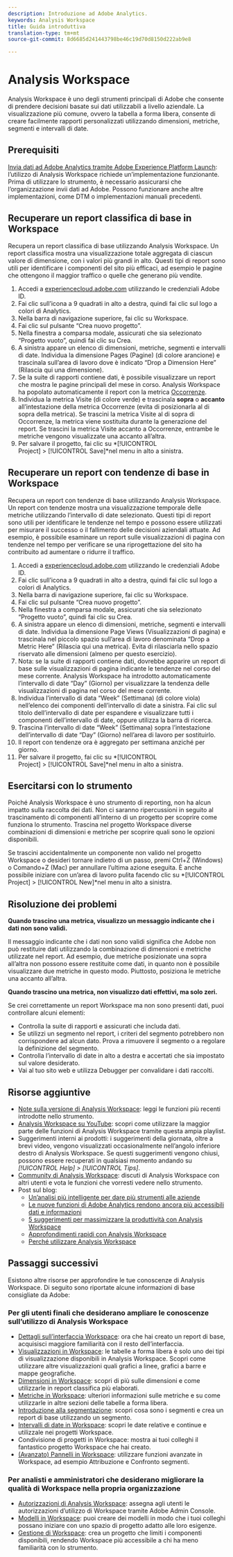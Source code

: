 ```yaml
---
description: Introduzione ad Adobe Analytics.
keywords: Analysis Workspace
title: Guida introduttiva
translation-type: tm+mt
source-git-commit: 8d6685d241443798be46c19d70d8150d222ab9e8

---
```



# Analysis Workspace

Analysis Workspace è uno degli strumenti principali di Adobe che consente di prendere decisioni basate sui dati utilizzabili a livello aziendale. La visualizzazione più comune, ovvero la tabella a forma libera, consente di creare facilmente rapporti personalizzati utilizzando dimensioni, metriche, segmenti e intervalli di date.

## Prerequisiti

[Invia dati ad Adobe Analytics tramite Adobe Experience Platform Launch](/help/implement/launch/validate-publish-prod.md): l’utilizzo di Analysis Workspace richiede un’implementazione funzionante. Prima di utilizzare lo strumento, è necessario assicurarsi che l’organizzazione invii dati ad Adobe. Possono funzionare anche altre implementazioni, come DTM o implementazioni manuali precedenti.

## Recuperare un report classifica di base in Workspace

Recupera un report classifica di base utilizzando Analysis Workspace. Un report classifica mostra una visualizzazione totale aggregata di ciascun valore di dimensione, con i valori più grandi in alto. Questi tipi di report sono utili per identificare i componenti del sito più efficaci, ad esempio le pagine che ottengono il maggior traffico o quelle che generano più vendite.

1. Accedi a [experiencecloud.adobe.com](https://experiencecloud.adobe.com) utilizzando le credenziali Adobe ID.
2. Fai clic sull’icona a 9 quadrati in alto a destra, quindi fai clic sul logo a colori di Analytics.
3. Nella barra di navigazione superiore, fai clic su Workspace.
4. Fai clic sul pulsante “Crea nuovo progetto”.
5. Nella finestra a comparsa modale, assicurati che sia selezionato “Progetto vuoto”, quindi fai clic su Crea.
6. A sinistra appare un elenco di dimensioni, metriche, segmenti e intervalli di date. Individua la dimensione Pages (Pagine) (di colore arancione) e trascinala sull’area di lavoro dove è indicato “Drop a Dimension Here” (Rilascia qui una dimensione).
7. Se la suite di rapporti contiene dati, è possibile visualizzare un report che mostra le pagine principali del mese in corso. Analysis Workspace ha popolato automaticamente il report con la metrica [Occorrenze](/help/components/c-variables/c-metrics/metrics-occurrences.md).
8. Individua la metrica Visite (di colore verde) e trascinala **sopra** o **accanto** all’intestazione della metrica Occorrenze (evita di posizionarla al di sopra della metrica). Se trascini la metrica Visite al di sopra di Occorrenze, la metrica viene sostituita durante la generazione del report. Se trascini la metrica Visite accanto a Occorrenze, entrambe le metriche vengono visualizzate una accanto all’altra.
9. Per salvare il progetto, fai clic su *[!UICONTROL Project] > [!UICONTROL Save]*nel menu in alto a sinistra.

## Recuperare un report con tendenze di base in Workspace

Recupera un report con tendenze di base utilizzando Analysis Workspace. Un report con tendenze mostra una visualizzazione temporale delle metriche utilizzando l’intervallo di date selezionato. Questi tipi di report sono utili per identificare le tendenze nel tempo e possono essere utilizzati per misurare il successo o il fallimento delle decisioni aziendali attuate. Ad esempio, è possibile esaminare un report sulle visualizzazioni di pagina con tendenze nel tempo per verificare se una riprogettazione del sito ha contribuito ad aumentare o ridurre il traffico.

1. Accedi a [experiencecloud.adobe.com](https://experiencecloud.adobe.com) utilizzando le credenziali Adobe ID.
2. Fai clic sull’icona a 9 quadrati in alto a destra, quindi fai clic sul logo a colori di Analytics.
3. Nella barra di navigazione superiore, fai clic su Workspace.
4. Fai clic sul pulsante “Crea nuovo progetto”.
5. Nella finestra a comparsa modale, assicurati che sia selezionato “Progetto vuoto”, quindi fai clic su Crea.
6. A sinistra appare un elenco di dimensioni, metriche, segmenti e intervalli di date. Individua la dimensione Page Views (Visualizzazioni di pagina) e trascinala nel piccolo spazio sull’area di lavoro denominata “Drop a Metric Here” (Rilascia qui una metrica). Evita di rilasciarla nello spazio riservato alle dimensioni (almeno per questo esercizio).
7. Nota: se la suite di rapporti contiene dati, dovrebbe apparire un report di base sulle visualizzazioni di pagina indicante le tendenze nel corso del mese corrente. Analysis Workspace ha introdotto automaticamente l’intervallo di date “Day” (Giorno) per visualizzare la tendenza delle visualizzazioni di pagina nel corso del mese corrente.
8. Individua l’intervallo di data “Week” (Settimana) (di colore viola) nell’elenco dei componenti dell’intervallo di date a sinistra. Fai clic sul titolo dell’intervallo di date per espandere e visualizzare tutti i componenti dell’intervallo di date, oppure utilizza la barra di ricerca.
9. Trascina l’intervallo di date “Week” (Settimana) sopra l’intestazione dell’intervallo di date “Day” (Giorno) nell’area di lavoro per sostituirlo.
10. Il report con tendenze ora è aggregato per settimana anziché per giorno.
11. Per salvare il progetto, fai clic su *[!UICONTROL Project] > [!UICONTROL Save]*nel menu in alto a sinistra.

## Esercitarsi con lo strumento

Poiché Analysis Workspace è uno strumento di reporting, non ha alcun impatto sulla raccolta dei dati. Non ci saranno ripercussioni in seguito al trascinamento di componenti all’interno di un progetto per scoprire come funziona lo strumento. Trascina nel progetto Workspace diverse combinazioni di dimensioni e metriche per scoprire quali sono le opzioni disponibili.

Se trascini accidentalmente un componente non valido nel progetto Workspace o desideri tornare indietro di un passo, premi Ctrl+Z (Windows) o Comando+Z (Mac) per annullare l’ultima azione eseguita. È anche possibile iniziare con un’area di lavoro pulita facendo clic su *[!UICONTROL Project] > [!UICONTROL New]*nel menu in alto a sinistra.

## Risoluzione dei problemi

**Quando trascino una metrica, visualizzo un messaggio indicante che i dati non sono validi.**

Il messaggio indicante che i dati non sono validi significa che Adobe non può restituire dati utilizzando la combinazione di dimensioni e metriche utilizzate nel report. Ad esempio, due metriche posizionate una sopra all’altra non possono essere restituite come dati, in quanto non è possibile visualizzare due metriche in questo modo. Piuttosto, posiziona le metriche una accanto all’altra.

**Quando trascino una metrica, non visualizzo dati effettivi, ma solo zeri.**

Se crei correttamente un report Workspace ma non sono presenti dati, puoi controllare alcuni elementi:

* Controlla la suite di rapporti e assicurati che includa dati.
* Se utilizzi un segmento nel report, i criteri del segmento potrebbero non corrispondere ad alcun dato. Prova a rimuovere il segmento o a regolare la definizione del segmento.
* Controlla l’intervallo di date in alto a destra e accertati che sia impostato sul valore desiderato.
* Vai al tuo sito web e utilizza Debugger per convalidare i dati raccolti.

## Risorse aggiuntive

* [Note sulla versione di Analysis Workspace](/help/analyze/analysis-workspace/new-features-in-analysis-workspace.md): leggi le funzioni più recenti introdotte nello strumento.
* [Analysis Workspace su YouTube](https://www.youtube.com/playlist?list=PL2tCx83mn7GuNnQdYGOtlyCu0V5mEZ8sS): scopri come utilizzare la maggior parte delle funzioni di Analysis Workspace tramite questa ampia playlist.
* Suggerimenti interni ai prodotti: i suggerimenti della giornata, oltre a brevi video, vengono visualizzati occasionalmente nell’angolo inferiore destro di Analysis Workspace. Se questi suggerimenti vengono chiusi, possono essere recuperati in qualsiasi momento andando su *[!UICONTROL Help] > [!UICONTROL Tips]*.
* [Community di Analysis Workspace](https://forums.adobe.com/community/experience-cloud/analytics-cloud/analytics/analysis-workspace): discuti di Analysis Workspace con altri utenti e vota le funzioni che vorresti vedere nello strumento.
* Post sul blog:
   * [Un’analisi più intelligente per dare più strumenti alle aziende](https://blogs.adobe.com/digitalmarketing/analytics/adobe-analytics-fall-2016-release-empowering-organizations-smarter-analysis/)
   * [Le nuove funzioni di Adobe Analytics rendono ancora più accessibili dati e informazioni](https://blogs.adobe.com/digitalmarketing/analytics/new-adobe-analytics-capabilities-make-powerful-insights-accessible/)
   * [5 suggerimenti per massimizzare la produttività con Analysis Workspace](https://blogs.adobe.com/digitalmarketing/analytics/5-tips-maximize-productivity-analysis-workspace/)
   * [Approfondimenti rapidi con Analysis Workspace](https://blogs.adobe.com/digitalmarketing/analytics/faster-insights-with-the-analysis-workspace/)
   * [Perché utilizzare Analysis Workspace](https://blogs.adobe.com/digitalmarketing/analytics/why-you-should-be-using-analysis-workspace-in-adobe-analytics/)

## Passaggi successivi

Esistono altre risorse per approfondire le tue conoscenze di Analysis Workspace. Di seguito sono riportate alcune informazioni di base consigliate da Adobe:

### Per gli utenti finali che desiderano ampliare le conoscenze sull’utilizzo di Analysis Workspace

* [Dettagli sull’interfaccia Workspace](/help/analyze/analysis-workspace/build-workspace-project/t-freeform-project.md): ora che hai creato un report di base, acquisisci maggiore familiarità con il resto dell’interfaccia.
* [Visualizzazioni in Workspace](/help/analyze/analysis-workspace/visualizations/freeform-analysis-visualizations.md): le tabelle a forma libera è solo uno dei tipi di visualizzazione disponibili in Analysis Workspace. Scopri come utilizzare altre visualizzazioni quali grafici a linee, grafici a barre e mappe geografiche.
* [Dimensioni in Workspace](/help/analyze/analysis-workspace/components/dimensions/t-breakdown-fa.md): scopri di più sulle dimensioni e come utilizzarle in report classifica più elaborati.
* [Metriche in Workspace](/help/analyze/analysis-workspace/components/apply-create-metrics.md): ulteriori informazioni sulle metriche e su come utilizzarle in altre sezioni delle tabelle a forma libera.
* [Introduzione alla segmentazione](/help/analyze/analysis-workspace/components/t-freeform-project-segment.md): scopri cosa sono i segmenti e crea un report di base utilizzando un segmento.
* [Intervalli di date in Workspace](/help/analyze/analysis-workspace/components/calendar-date-ranges/calendar.md): scopri le date relative e continue e utilizzale nei progetti Workspace.
* Condivisione di progetti in Workspace: mostra ai tuoi colleghi il fantastico progetto Workspace che hai creato.
* [(Avanzato) Pannelli in Workspace](/help/analyze/analysis-workspace/c-panels/panels.md): utilizzare funzioni avanzate in Workspace, ad esempio Attribuzione e Confronto segmenti.

### Per analisti e amministratori che desiderano migliorare la qualità di Workspace nella propria organizzazione

* [Autorizzazioni di Analysis Workspace](https://docs.adobe.com/content/help/it-IT/core-services/interface/manage-users-and-products/admin-getting-started.html): assegna agli utenti le autorizzazioni d’utilizzo di Workspace tramite Adobe Admin Console.
* [Modelli in Workspace](/help/analyze/analysis-workspace/build-workspace-project/starter-projects.md): puoi creare dei modelli in modo che i tuoi colleghi possano iniziare con uno spazio di progetto adatto alle loro esigenze.
* [Gestione di Workspace](/help/analyze/analysis-workspace/curate-share/curate.md): crea un progetto che limiti i componenti disponibili, rendendo Workspace più accessibile a chi ha meno familiarità con lo strumento.
